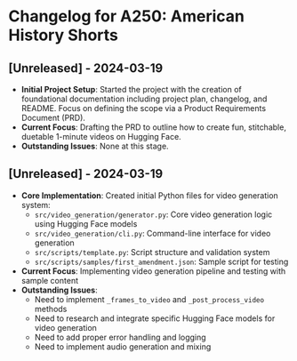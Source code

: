 # Changelog for A250: American History Shorts

## [Unreleased] - 2024-03-19
- **Initial Project Setup**: Started the project with the creation of foundational documentation including project plan, changelog, and README. Focus on defining the scope via a Product Requirements Document (PRD).
- **Current Focus**: Drafting the PRD to outline how to create fun, stitchable, duetable 1-minute videos on Hugging Face.
- **Outstanding Issues**: None at this stage.

## [Unreleased] - 2024-03-19
- **Core Implementation**: Created initial Python files for video generation system:
  - `src/video_generation/generator.py`: Core video generation logic using Hugging Face models
  - `src/video_generation/cli.py`: Command-line interface for video generation
  - `src/scripts/template.py`: Script structure and validation system
  - `src/scripts/samples/first_amendment.json`: Sample script for testing
- **Current Focus**: Implementing video generation pipeline and testing with sample content
- **Outstanding Issues**: 
  - Need to implement `_frames_to_video` and `_post_process_video` methods
  - Need to research and integrate specific Hugging Face models for video generation
  - Need to add proper error handling and logging
  - Need to implement audio generation and mixing 